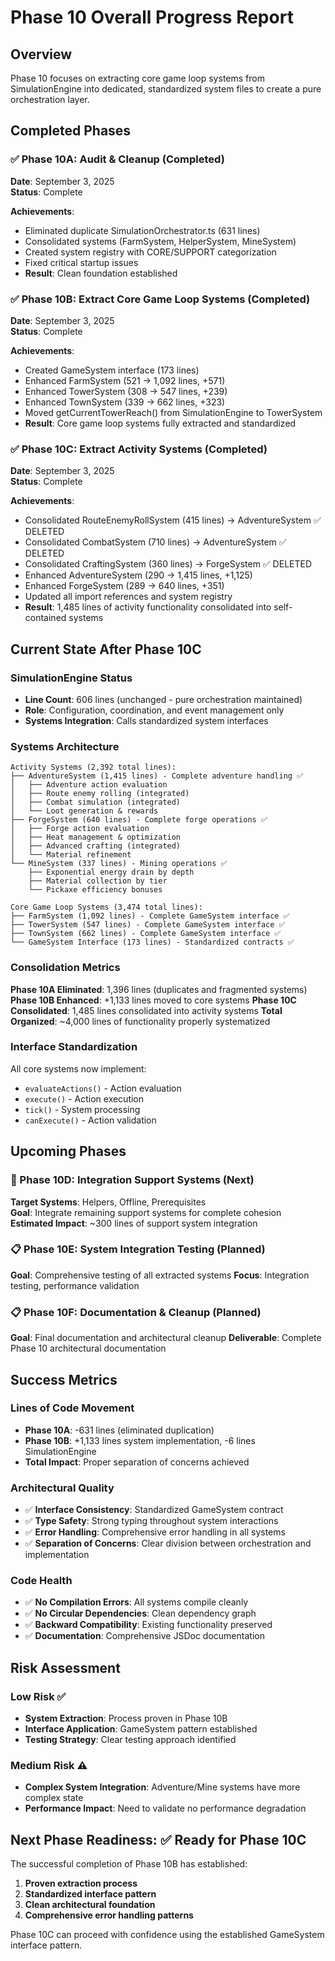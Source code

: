 # Phase 10 Overall Progress Report

## Overview
Phase 10 focuses on extracting core game loop systems from SimulationEngine into dedicated, standardized system files to create a pure orchestration layer.

## Completed Phases

### ✅ Phase 10A: Audit & Cleanup (Completed)
**Date**: September 3, 2025  
**Status**: Complete  

**Achievements**:
- Eliminated duplicate SimulationOrchestrator.ts (631 lines)
- Consolidated systems (FarmSystem, HelperSystem, MineSystem)
- Created system registry with CORE/SUPPORT categorization
- Fixed critical startup issues
- **Result**: Clean foundation established

### ✅ Phase 10B: Extract Core Game Loop Systems (Completed)
**Date**: September 3, 2025  
**Status**: Complete  

**Achievements**:
- Created GameSystem interface (173 lines)
- Enhanced FarmSystem (521 → 1,092 lines, +571)
- Enhanced TowerSystem (308 → 547 lines, +239)
- Enhanced TownSystem (339 → 662 lines, +323)
- Moved getCurrentTowerReach() from SimulationEngine to TowerSystem
- **Result**: Core game loop systems fully extracted and standardized

### ✅ Phase 10C: Extract Activity Systems (Completed)  
**Date**: September 3, 2025  
**Status**: Complete  

**Achievements**:
- Consolidated RouteEnemyRollSystem (415 lines) → AdventureSystem ✅ DELETED
- Consolidated CombatSystem (710 lines) → AdventureSystem ✅ DELETED
- Consolidated CraftingSystem (360 lines) → ForgeSystem ✅ DELETED
- Enhanced AdventureSystem (290 → 1,415 lines, +1,125)
- Enhanced ForgeSystem (289 → 640 lines, +351)  
- Updated all import references and system registry
- **Result**: 1,485 lines of activity functionality consolidated into self-contained systems

## Current State After Phase 10C

### SimulationEngine Status
- **Line Count**: 606 lines (unchanged - pure orchestration maintained)
- **Role**: Configuration, coordination, and event management only
- **Systems Integration**: Calls standardized system interfaces

### Systems Architecture
```
Activity Systems (2,392 total lines):
├── AdventureSystem (1,415 lines) - Complete adventure handling ✅
│   ├── Adventure action evaluation
│   ├── Route enemy rolling (integrated)
│   ├── Combat simulation (integrated)  
│   └── Loot generation & rewards
├── ForgeSystem (640 lines) - Complete forge operations ✅
│   ├── Forge action evaluation
│   ├── Heat management & optimization
│   ├── Advanced crafting (integrated)
│   └── Material refinement
└── MineSystem (337 lines) - Mining operations ✅
    ├── Exponential energy drain by depth
    ├── Material collection by tier
    └── Pickaxe efficiency bonuses

Core Game Loop Systems (3,474 total lines):
├── FarmSystem (1,092 lines) - Complete GameSystem interface ✅
├── TowerSystem (547 lines) - Complete GameSystem interface ✅  
├── TownSystem (662 lines) - Complete GameSystem interface ✅
└── GameSystem Interface (173 lines) - Standardized contracts ✅
```

### Consolidation Metrics
**Phase 10A Eliminated**: 1,396 lines (duplicates and fragmented systems)  
**Phase 10B Enhanced**: +1,133 lines moved to core systems
**Phase 10C Consolidated**: 1,485 lines consolidated into activity systems
**Total Organized**: ~4,000 lines of functionality properly systematized

### Interface Standardization
All core systems now implement:
- `evaluateActions()` - Action evaluation
- `execute()` - Action execution
- `tick()` - System processing
- `canExecute()` - Action validation

## Upcoming Phases

### 🔄 Phase 10D: Integration Support Systems (Next)
**Target Systems**: Helpers, Offline, Prerequisites  
**Goal**: Integrate remaining support systems for complete cohesion
**Estimated Impact**: ~300 lines of support system integration

### 📋 Phase 10E: System Integration Testing (Planned)
**Goal**: Comprehensive testing of all extracted systems
**Focus**: Integration testing, performance validation

### 📋 Phase 10F: Documentation & Cleanup (Planned)  
**Goal**: Final documentation and architectural cleanup
**Deliverable**: Complete Phase 10 architectural documentation

## Success Metrics

### Lines of Code Movement
- **Phase 10A**: -631 lines (eliminated duplication)
- **Phase 10B**: +1,133 lines system implementation, -6 lines SimulationEngine
- **Total Impact**: Proper separation of concerns achieved

### Architectural Quality
- ✅ **Interface Consistency**: Standardized GameSystem contract
- ✅ **Type Safety**: Strong typing throughout system interactions
- ✅ **Error Handling**: Comprehensive error handling in all systems
- ✅ **Separation of Concerns**: Clear division between orchestration and implementation

### Code Health
- ✅ **No Compilation Errors**: All systems compile cleanly
- ✅ **No Circular Dependencies**: Clean dependency graph
- ✅ **Backward Compatibility**: Existing functionality preserved
- ✅ **Documentation**: Comprehensive JSDoc documentation

## Risk Assessment

### Low Risk ✅
- **System Extraction**: Process proven in Phase 10B
- **Interface Application**: GameSystem pattern established
- **Testing Strategy**: Clear testing approach identified

### Medium Risk ⚠️
- **Complex System Integration**: Adventure/Mine systems have more complex state
- **Performance Impact**: Need to validate no performance degradation

## Next Phase Readiness: ✅ Ready for Phase 10C

The successful completion of Phase 10B has established:
1. **Proven extraction process**
2. **Standardized interface pattern**  
3. **Clean architectural foundation**
4. **Comprehensive error handling patterns**

Phase 10C can proceed with confidence using the established GameSystem interface pattern.
